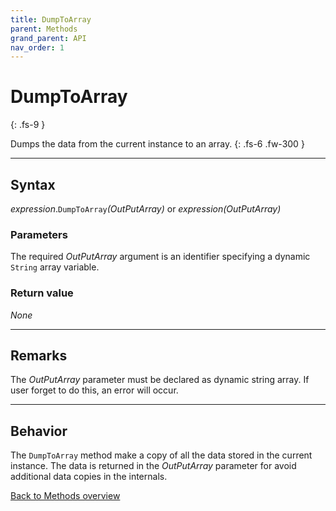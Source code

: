 ```yaml
---
title: DumpToArray
parent: Methods
grand_parent: API
nav_order: 1
---
```


# DumpToArray
{: .fs-9 }

Dumps the data from the current instance to an array.
{: .fs-6 .fw-300 }

---

## Syntax

*expression*.`DumpToArray`*(OutPutArray)*
 or
 *expression(OutPutArray)*

### Parameters

The required *OutPutArray* argument is an identifier specifying a dynamic `String` array variable.

### Return value

_None_

---

## Remarks

The *OutPutArray* parameter must be declared as dynamic string array. If user forget to do this, an error will occur.

---

## Behavior

The `DumpToArray` method make a copy of all the data stored in the current instance. The data is returned in the *OutPutArray* parameter for avoid additional data copies in the internals.

[Back to Methods overview](https://ws-garcia.github.io/VBA-CSV-interface/api/methods/)